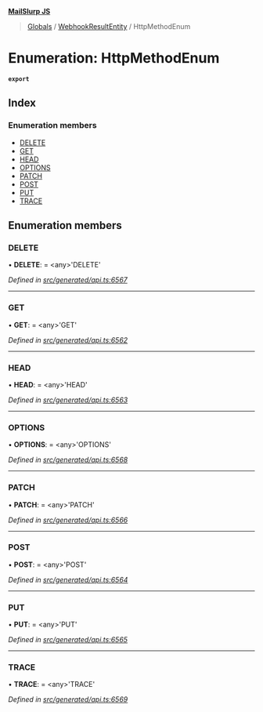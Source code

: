 **[MailSlurp JS](../README.md)**

> [Globals](../README.md) / [WebhookResultEntity](../modules/webhookresultentity.md) / HttpMethodEnum

# Enumeration: HttpMethodEnum

**`export`** 

## Index

### Enumeration members

* [DELETE](webhookresultentity.httpmethodenum.md#delete)
* [GET](webhookresultentity.httpmethodenum.md#get)
* [HEAD](webhookresultentity.httpmethodenum.md#head)
* [OPTIONS](webhookresultentity.httpmethodenum.md#options)
* [PATCH](webhookresultentity.httpmethodenum.md#patch)
* [POST](webhookresultentity.httpmethodenum.md#post)
* [PUT](webhookresultentity.httpmethodenum.md#put)
* [TRACE](webhookresultentity.httpmethodenum.md#trace)

## Enumeration members

### DELETE

•  **DELETE**:  = \<any>'DELETE'

*Defined in [src/generated/api.ts:6567](https://github.com/mailslurp/mailslurp-client/blob/2c659a7/src/generated/api.ts#L6567)*

___

### GET

•  **GET**:  = \<any>'GET'

*Defined in [src/generated/api.ts:6562](https://github.com/mailslurp/mailslurp-client/blob/2c659a7/src/generated/api.ts#L6562)*

___

### HEAD

•  **HEAD**:  = \<any>'HEAD'

*Defined in [src/generated/api.ts:6563](https://github.com/mailslurp/mailslurp-client/blob/2c659a7/src/generated/api.ts#L6563)*

___

### OPTIONS

•  **OPTIONS**:  = \<any>'OPTIONS'

*Defined in [src/generated/api.ts:6568](https://github.com/mailslurp/mailslurp-client/blob/2c659a7/src/generated/api.ts#L6568)*

___

### PATCH

•  **PATCH**:  = \<any>'PATCH'

*Defined in [src/generated/api.ts:6566](https://github.com/mailslurp/mailslurp-client/blob/2c659a7/src/generated/api.ts#L6566)*

___

### POST

•  **POST**:  = \<any>'POST'

*Defined in [src/generated/api.ts:6564](https://github.com/mailslurp/mailslurp-client/blob/2c659a7/src/generated/api.ts#L6564)*

___

### PUT

•  **PUT**:  = \<any>'PUT'

*Defined in [src/generated/api.ts:6565](https://github.com/mailslurp/mailslurp-client/blob/2c659a7/src/generated/api.ts#L6565)*

___

### TRACE

•  **TRACE**:  = \<any>'TRACE'

*Defined in [src/generated/api.ts:6569](https://github.com/mailslurp/mailslurp-client/blob/2c659a7/src/generated/api.ts#L6569)*
